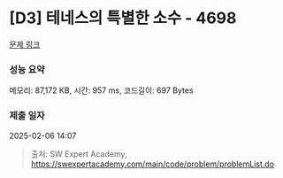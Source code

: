 # [D3] 테네스의 특별한 소수 - 4698 

[문제 링크](https://swexpertacademy.com/main/code/problem/problemDetail.do?contestProbId=AWRuoqCKkE0DFAXt) 

### 성능 요약

메모리: 87,172 KB, 시간: 957 ms, 코드길이: 697 Bytes

### 제출 일자

2025-02-06 14:07



> 출처: SW Expert Academy, https://swexpertacademy.com/main/code/problem/problemList.do